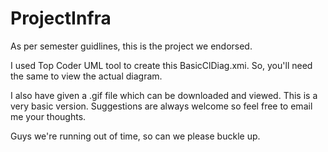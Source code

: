 ProjectInfra
============

As per semester guidlines, this is the project we endorsed.

I used Top Coder UML tool to create this BasicClDiag.xmi. So, you'll need the same to view the actual diagram.

I also have given a .gif file which can be downloaded and viewed. This is a very basic version. Suggestions are always
welcome so feel free to email me your thoughts.

Guys we're running out of time, so can we please buckle up.
